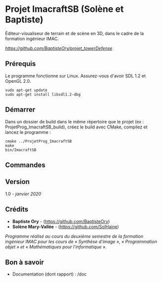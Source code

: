 # Projet ImacraftSB (Solène et Baptiste)

Éditeur-visualiseur de terrain et de scène en 3D, dans le cadre de la formation ingénieur IMAC.

*https://github.com/BaptisteOry/projet_towerDefense*

## Prérequis

Le programme fonctionne sur Linux. Assurez-vous d'avoir SDL 1.2 et OpenGL 2.0.

```
sudo apt-get update
sudo apt-get install libsdl1.2-dbg
```

## Démarrer

Dans un dossier de build dans le même répertoire que le projet (ex : ProjetProg_ImacraftSB_build), créez le build avec CMake, compilez et lancez le programme :

```
cmake ../ProjetProg_ImacraftSB
make
bin/ImacraftSB
```

## Commandes


## Version

1.0 *- janvier 2020*

## Crédits

* **Baptiste Ory** - (https://github.com/BaptisteOry)
* **Solène Mary-Vallée** - (https://github.com/SolHaine)

*Programme réalisé au cours du deuxième semestre de la formation ingénieur IMAC pour les cours de « Synthèse d'image », « Programmation objet » et « Mathématiques pour l'informatique ».*

## Bon à savoir

* Documentation (dont rapport) : /doc
